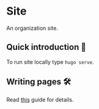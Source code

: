 # Site

An organization site.

## Quick introduction :rocket:

To run site locally type `hugo serve`.

## Writing pages :hammer_and_wrench:

Read [this](./CONTRIBUTING.md) guide for details.
